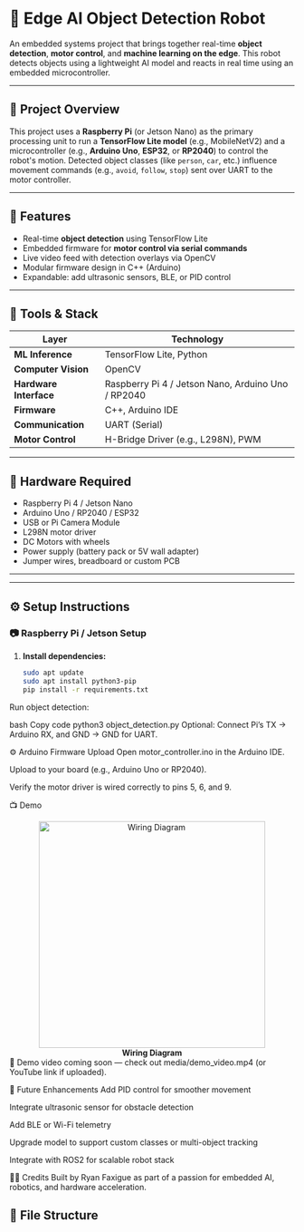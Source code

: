 # 🤖 Edge AI Object Detection Robot

An embedded systems project that brings together real-time **object detection**, **motor control**, and **machine learning on the edge**. This robot detects objects using a lightweight AI model and reacts in real time using an embedded microcontroller.

---

## 📸 Project Overview

This project uses a **Raspberry Pi** (or Jetson Nano) as the primary processing unit to run a **TensorFlow Lite model** (e.g., MobileNetV2) and a microcontroller (e.g., **Arduino Uno**, **ESP32**, or **RP2040**) to control the robot's motion. Detected object classes (like `person`, `car`, etc.) influence movement commands (e.g., `avoid`, `follow`, `stop`) sent over UART to the motor controller.

---

## 🧠 Features

- Real-time **object detection** using TensorFlow Lite
- Embedded firmware for **motor control via serial commands**
- Live video feed with detection overlays via OpenCV
- Modular firmware design in C++ (Arduino)
- Expandable: add ultrasonic sensors, BLE, or PID control

---

## 🧰 Tools & Stack

| Layer | Technology |
|-------|------------|
| **ML Inference** | TensorFlow Lite, Python |
| **Computer Vision** | OpenCV |
| **Hardware Interface** | Raspberry Pi 4 / Jetson Nano, Arduino Uno / RP2040 |
| **Firmware** | C++, Arduino IDE |
| **Communication** | UART (Serial) |
| **Motor Control** | H-Bridge Driver (e.g., L298N), PWM |

---

## 🔌 Hardware Required

- Raspberry Pi 4 / Jetson Nano
- Arduino Uno / RP2040 / ESP32
- USB or Pi Camera Module
- L298N motor driver
- DC Motors with wheels
- Power supply (battery pack or 5V wall adapter)
- Jumper wires, breadboard or custom PCB


---
---

## ⚙️ Setup Instructions

### 📷 Raspberry Pi / Jetson Setup

1. **Install dependencies:**
   ```bash
   sudo apt update
   sudo apt install python3-pip
   pip install -r requirements.txt
Run object detection:

bash
Copy code
python3 object_detection.py
Optional: Connect Pi’s TX → Arduino RX, and GND → GND for UART.

⚙️ Arduino Firmware Upload
Open motor_controller.ino in the Arduino IDE.

Upload to your board (e.g., Arduino Uno or RP2040).

Verify the motor driver is wired correctly to pins 5, 6, and 9.

📺 Demo
<div align="center"> <img src="images/wiring_diagram.png" width="400" alt="Wiring Diagram"> <br> <b>Wiring Diagram</b> </div>
🎥 Demo video coming soon — check out media/demo_video.mp4 (or YouTube link if uploaded).

🚀 Future Enhancements
Add PID control for smoother movement

Integrate ultrasonic sensor for obstacle detection

Add BLE or Wi-Fi telemetry

Upgrade model to support custom classes or multi-object tracking

Integrate with ROS2 for scalable robot stack

🧑‍💻 Credits
Built by Ryan Faxigue as part of a passion for embedded AI, robotics, and hardware acceleration.
## 🧾 File Structure

